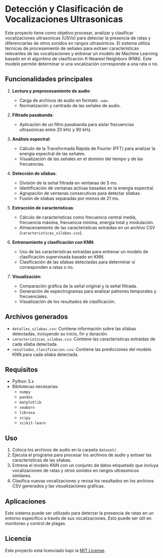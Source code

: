 # Detección y Clasificación de Vocalizaciones Ultrasonicas

Este proyecto tiene como objetivo procesar, analizar y clasificar vocalizaciones ultrasonicas (USVs) para detectar la presencia de ratas y diferenciarlas de otros sonidos en rangos ultrasónicos. El sistema utiliza técnicas de procesamiento de señales para extraer características relevantes de las vocalizaciones y entrenar un modelo de Machine Learning basado en el algoritmo de clasificación K-Nearest Neighbors (KNN). Este modelo permite determinar si una vocalización corresponde a una rata o no.

## Funcionalidades principales

1. **Lectura y preprocesamiento de audio**:
   - Carga de archivos de audio en formato `.wav`.
   - Normalización y centrado de las señales de audio.

2. **Filtrado pasabanda**:
   - Aplicación de un filtro pasabanda para aislar frecuencias ultrasónicas entre 20 kHz y 90 kHz.

3. **Análisis espectral**:
   - Cálculo de la Transformada Rápida de Fourier (FFT) para analizar la energía espectral de las señales.
   - Visualización de las señales en el dominio del tiempo y de las frecuencias.

4. **Detección de sílabas**:
   - División de la señal filtrada en ventanas de 5 ms.
   - Identificación de ventanas activas basadas en la energía espectral.
   - Agrupación de ventanas consecutivas para detectar sílabas.
   - Fusión de sílabas separadas por menos de 21 ms.

5. **Extracción de características**:
   - Cálculo de características como frecuencia central media, frecuencia máxima, frecuencia mínima, energía total y modulación.
   - Almacenamiento de las características extraídas en un archivo CSV (`caracteristicas_silabas.csv`).

6. **Entrenamiento y clasificación con KNN**:
   - Uso de las características extraídas para entrenar un modelo de clasificación supervisada basado en KNN.
   - Clasificación de las sílabas detectadas para determinar si corresponden a ratas o no.

7. **Visualización**:
   - Comparación gráfica de la señal original y la señal filtrada.
   - Generación de espectrogramas para analizar patrones temporales y frecuenciales.
   - Visualización de los resultados de clasificación.

## Archivos generados

- `detalles_silabas.csv`: Contiene información sobre las sílabas detectadas, incluyendo su inicio, fin y duración.
- `caracteristicas_silabas.csv`: Contiene las características extraídas de cada sílaba detectada.
- `resultados_clasificacion.csv`: Contiene las predicciones del modelo KNN para cada sílaba detectada.

## Requisitos

- Python 3.x
- Bibliotecas necesarias:
  - `numpy`
  - `pandas`
  - `matplotlib`
  - `seaborn`
  - `librosa`
  - `scipy`
  - `scikit-learn`

## Uso

1. Coloca los archivos de audio en la carpeta `dataset/`.
2. Ejecuta el programa para procesar los archivos de audio y extraer las características de las sílabas.
3. Entrena el modelo KNN con un conjunto de datos etiquetado que incluya vocalizaciones de ratas y otros sonidos en rangos ultrasonicos similares.
4. Clasifica nuevas vocalizaciones y revisa los resultados en los archivos CSV generados y las visualizaciones gráficas.

## Aplicaciones

Este sistema puede ser utilizado para detectar la presencia de ratas en un entorno específico a través de sus vocalizaciones. Esto puede ser útil en monitoreo y control de plagas.

## Licencia

Este proyecto está licenciado bajo la [MIT License](LICENSE).